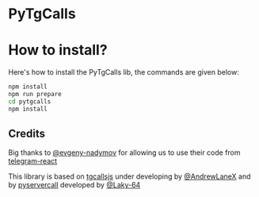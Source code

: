 # PyTgCalls

# How to install?
Here's how to install the PyTgCalls lib, the commands are given below:

``` bash
npm install
npm run prepare
cd pytgcalls
npm install
```

## Credits

Big thanks to [@evgeny-nadymov] for allowing us to use their code from [telegram-react]

This library is based on [tgcallsjs] under developing by [@AndrewLaneX] and by [pyservercall] developed by [@Laky-64]

[@evgeny-nadymov]: https://github.com/evgeny-nadymov/
[@AndrewLaneX]: https://github.com/AndrewLaneX/
[telegram-react]: https://github.com/evgeny-nadymov/telegram-react/
[tgcallsjs]: https://github.com/tgcallsjs/tgcalls
[pyservercall]: https://github.com/pytgcalls/pyservercall/
[@Laky-64]: https://github.com/Laky-64/